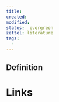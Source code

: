 ```yaml
---
title: 
created: 
modified: 
status:  evergreen
zettel: literature
tags:
  - 
---
```

## Definition

# Links
